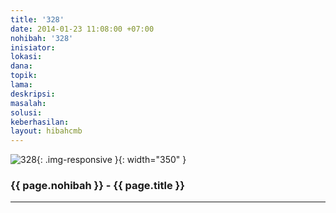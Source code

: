 ```yaml
---
title: '328'
date: 2014-01-23 11:08:00 +07:00
nohibah: '328'
inisiator:
lokasi:
dana:
topik:
lama:
deskripsi:
masalah:
solusi:
keberhasilan:
layout: hibahcmb
---
```


![328](/static/img/hibahcmb/328.png){: .img-responsive }{: width="350" }

### {{ page.nohibah }} - {{ page.title }}

---
